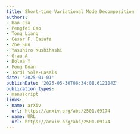 ```yaml
---
title: Short-time Variational Mode Decomposition
authors:
- Hao Jia
- Pengfei Cao
- Tong Liang
- Cesar F. Caiafa
- Zhe Sun
- Yasuhiro Kushihashi
- Grau A
- Bolea Y
- Feng Duan
- Jordi Sole-Casals
date: '2025-01-01'
publishDate: '2025-05-30T06:34:08.612104Z'
publication_types:
- manuscript
links:
- name: arXiv
  url: https://arxiv.org/abs/2501.09174
- name: URL
  url: https://arxiv.org/abs/2501.09174
---
```


